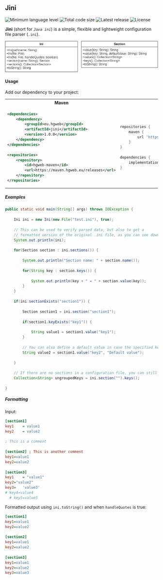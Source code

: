 ## Jini

![Minimum language level](https://img.shields.io/badge/java-7%2B-informational)
![Total code size](https://img.shields.io/github/languages/code-size/h4n23s/Jini)
![Latest release](https://img.shields.io/github/v/release/h4n23s/Jini)
![License](https://img.shields.io/github/license/h4n23s/Jini)

**Jini** (short for _``Java ini``_) is a simple, flexible and lightweight configuration file parser (``.ini``).

![UML diagram](assets/uml-full.png)

#### Usage

Add our dependency to your project:

<table>
  <tr>
    <th>Maven</th>
    <th>Gradle</th>
  </tr>
  <tr>
  <td>
    
```xml
<dependencies>
    <dependency>
        <groupId>eu.hgweb</groupId>
        <artifactId>jini</artifactId>
        <version>1.0.0</version>
    </dependency>
</dependencies>

<repositories>
    <repository>
        <id>hgweb-maven</id>
        <url>https://maven.hgweb.eu/releases</url>
    </repository>
</repositories>
```
   
   </td>
   <td>
   
```groovy
repositories {
    maven {
        url 'https://maven.hgweb.eu/releases'
    }
}

dependencies {
    implementation 'eu.hgweb:jini:1.0.0'
}
```
   
   </td>
  </tr>
</table>

##### Examples
```java
public static void main(String[] args) throws IOException {

    Ini ini = new Ini(new File("test.ini"), true);

    // This can be used to verify parsed data, but also to get a
    // formatted version of the original .ini file, as you can see down below.
    System.out.println(ini);

    for(Section section : ini.sections()) {

        System.out.println("Section name: " + section.name());

        for(String key : section.keys()) {

            System.out.println(key + " = " + section.value(key));
        }
    }

    if(ini.sectionExists("section1")) {

        Section section1 = ini.section("section1");

        if(section1.keyExists("key1")) {

            String value1 = section1.value("key1");
        }

        // You can also define a default value in case the specified key does not exist
        String value2 = section1.value("key2", "Default value");
        
    }
    
    // If there are no sections in a configuration file, you can still retrieve the keys
    Collection<String> ungroupedKeys = ini.section("").keys();

}
```

##### Formatting

Input:
```ini
[section1]
key1    = value1
key2    = value2

; This is a comment

[section2] ; This is another comment
key1=value1
key2=value2

[section3]
key1    = "value1"
key2="value2"
key3=   'value3'
# key4=value4
  # key5=value5
```

Formatted output using ``ini.toString()`` and when ``handleQuotes`` is true:
```ini
[section1]
key1=value1
key2=value2

[section2]
key1=value1
key2=value2

[section3]
key1=value1
key2=value2
key3=value3
```
